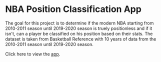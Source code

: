 # NBA Position Classification App

The goal for this project is to determine if the modern NBA starting from 2010-2011 season until 2019-2020 season is truely positionless and if it isn't, can a player be classified on his position based on their stats. The dataset is taken from Basketball Reference with 10 years of data from the 2010-2011 season until 2019-2020 season.

Click here to view the [app](https://share.streamlit.io/leftyamos/nba_streamlit_app/main/nba_streamlit.py).
